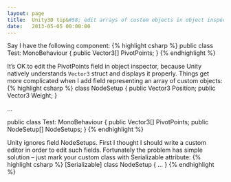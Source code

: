 ```yaml
---
layout: page
title:  Unity3D tip&#58; edit arrays of custom objects in object inspector
date:   2013-05-05 00:00:00
---
```


Say I have the following component:
{% highlight csharp %}
public class Test: MonoBehaviour
{
    public Vector3[] PivotPoints;
}
{% endhighlight %}

It’s OK to edit the PivotPoints field in object inspector, because Unity natively understands
`Vector3` struct and displays it properly. Things get more complicated when I add field representing an array of custom objects:
{% highlight csharp %}
class NodeSetup
{
    public Vector3 Position;
    public Vector3 Weight;
}

...

public class Test: MonoBehaviour
{
    public Vector3[] PivotPoints;
    public NodeSetup[] NodeSetups;
}
{% endhighlight %}

Unity ignores field NodeSetups. First I thought I should write a custom editor in order to edit such fields.
Fortunately the problem has simple solution – just mark your custom class with Serializable attribute:
{% highlight csharp %}
[Serializable]
class NodeSetup
{ ... }
{% endhighlight %}